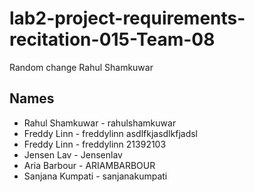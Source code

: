 # lab2-project-requirements-recitation-015-Team-08

Random change
Rahul Shamkuwar
## Names
* Rahul Shamkuwar - rahulshamkuwar
* Freddy Linn - freddylinn asdlfkjasdlkfjadsl
* Freddy Linn - freddylinn 21392103
* Jensen Lav - Jensenlav
* Aria Barbour - ARIAMBARBOUR
* Sanjana Kumpati - sanjanakumpati
